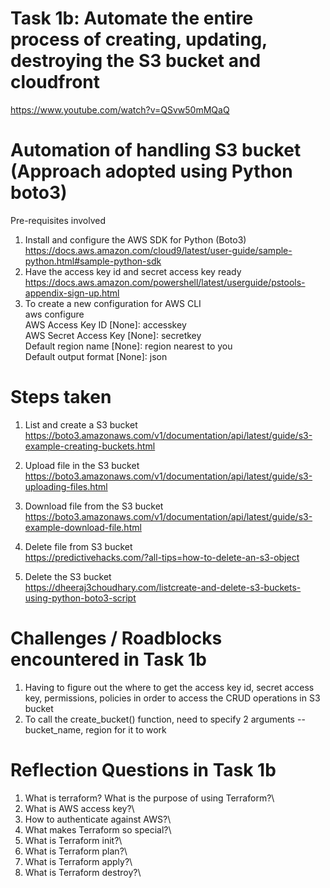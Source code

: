 # Task 1b: Automate the entire process of creating, updating, destroying the S3 bucket and cloudfront
https://www.youtube.com/watch?v=QSvw50mMQaQ


# Automation of handling S3 bucket (Approach adopted using Python boto3)
Pre-requisites involved
1. Install and configure the AWS SDK for Python (Boto3) \
https://docs.aws.amazon.com/cloud9/latest/user-guide/sample-python.html#sample-python-sdk
2. Have the access key id and secret access key ready \
https://docs.aws.amazon.com/powershell/latest/userguide/pstools-appendix-sign-up.html
3. To create a new configuration for AWS CLI \
   aws configure\
   AWS Access Key ID [None]: accesskey\
   AWS Secret Access Key [None]: secretkey\
   Default region name [None]: region nearest to you\
   Default output format [None]: json
   
# Steps taken
1. List and create a S3 bucket \
https://boto3.amazonaws.com/v1/documentation/api/latest/guide/s3-example-creating-buckets.html

2. Upload file in the S3 bucket \
https://boto3.amazonaws.com/v1/documentation/api/latest/guide/s3-uploading-files.html

3. Download file from the S3 bucket \
https://boto3.amazonaws.com/v1/documentation/api/latest/guide/s3-example-download-file.html

4. Delete file from S3 bucket \
https://predictivehacks.com/?all-tips=how-to-delete-an-s3-object

5. Delete the S3 bucket \
https://dheeraj3choudhary.com/listcreate-and-delete-s3-buckets-using-python-boto3-script



# Challenges / Roadblocks encountered in Task 1b
1. Having to figure out the where to get the access key id, secret access key, permissions, policies in order to access the CRUD operations in S3 bucket
2. To call the create_bucket() function, need to specify 2 arguments -- bucket_name, region for it to work

# Reflection Questions in Task 1b
1. What is terraform? What is the purpose of using Terraform?\
2. What is AWS access key?\
3. How to authenticate against AWS?\
4. What makes Terraform so special?\
5. What is Terraform init?\
6. What is Terraform plan?\
7. What is Terraform apply?\
8. What is Terraform destroy?\
